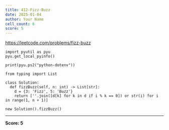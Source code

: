 ```yaml
---
title: 412-Fizz-Buzz
date: 2025-01-04
author: Your Name
cell_count: 6
score: 5
---
```


https://leetcode.com/problems/fizz-buzz


```
import pyutil as pyu
pyu.get_local_pyinfo()
```


```
print(pyu.ps2("python-dotenv"))
```


```
from typing import List
```


```
class Solution:
  def fizzBuzz(self, n: int) -> List[str]:
    d = {3: 'Fizz', 5: 'Buzz'}
    return [''.join([d[k] for k in d if i % k == 0]) or str(i) for i in range(1, n + 1)]
```


```
new Solution().fizzBuzz()
```


---
**Score: 5**